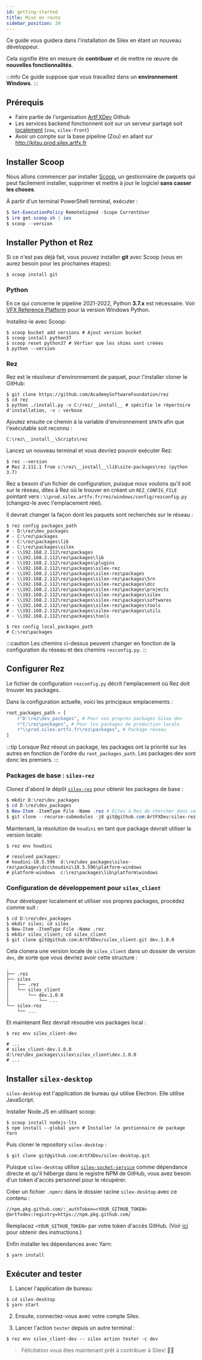 ```yaml
---
id: getting-started
title: Mise en route
sidebar_position: 20
---
```


Ce guide vous guidera dans l'installation de Silex en étant un nouveau développeur.

Cela signifie être en mesure de **contribuer** et de mettre ne œuvre de **nouvelles fonctionnalités**.

:::info
Ce guide suppose que vous travaillez dans un **environnement Windows**.
:::

## Prérequis

- Faire partie de l'organisation [ArtFXDev](https://github.com/ArtFXDev) Github
- Les services backend fonctionnent soit sur un serveur partagé soit [localement](./Backend) (`zou`, `silex-front`)
- Avoir un compte sur la base pipeline (Zou) en allant sur http://kitsu.prod.silex.artfx.fr

## Installer Scoop

Nous allons commencer par installer [Scoop](https://scoop.sh/), un gestionnaire de paquets qui peut facilement installer, supprimer et mettre à jour le logiciel **sans casser les choses**.

À partir d'un terminal PowerShell terminal, exécuter :

```powershell
$ Set-ExecutionPolicy RemoteSigned -Scope CurrentUser
$ irm get.scoop.sh | iex
$ scoop --version
```

## Installer Python et Rez

Si ce n'est pas déjà fait, vous pouvez installer **git** avec Scoop (vous en aurez besoin pour les prochaines étapes):

```shell
$ scoop install git
```

### Python

En ce qui concerne le pipeline 2021-2022, Python **3.7.x** est nécessaire. Voir [VFX Reference Platform](http://vfxplatform.com/) pour la version Windows Python.

Installez-le avec Scoop:

```shell
$ scoop bucket add versions # Ajout version bucket
$ scoop install python37
$ scoop reset python37 # Vérfier que les shims sont créées
$ python --version
```

### Rez

Rez est le résolveur d'environnement de paquet, pour l'installer cloner le GitHub:

```shell
$ git clone https://github.com/AcademySoftwareFoundation/rez
$ cd rez
$ python ./install.py -v C:/rez/__install__ # spécifie le répertoire d'installation, -v : verbose
```

Ajoutez ensuite ce chemin à la variable d'environnement `$PATH` afin que l'exécutable soit reconnu :

```
C:\rez\__install__\Scripts\rez
```

Lancez un nouveau terminal et vous devriez pouvoir exécuter Rez:

```shell
$ rez --version
# Rez 2.111.1 from c:\rez\__install__\lib\site-packages\rez (python 3.7)
```

Rez a besoin d'un fichier de configuration, puisque nous voulons qu'il soit sur le réseau, dites à Rez où le trouver en créant un `REZ_CONFIG_FILE` pointant vers : `\\prod.silex.artfx.fr/rez/windows/config/rezconfig.py` (changez-le avec l'emplacement réel).

Il devrait changer la façon dont les paquets sont recherchés sur le réseau :

```shell
$ rez config packages_path
# - D:\rez\dev_packages
# - C:\rez\packages
# - C:\rez\packages\lib
# - C:\rez\packages\silex
# - \\192.168.2.112\rez\packages
# - \\192.168.2.112\rez\packages\lib
# - \\192.168.2.112\rez\packages\plugins
# - \\192.168.2.112\rez\packages\silex-rez
# - \\192.168.2.112\rez\packages\silex-rez\packages
# - \\192.168.2.112\rez\packages\silex-rez\packages\5rn
# - \\192.168.2.112\rez\packages\silex-rez\packages\dcc
# - \\192.168.2.112\rez\packages\silex-rez\packages\projects
# - \\192.168.2.112\rez\packages\silex-rez\packages\silex
# - \\192.168.2.112\rez\packages\silex-rez\packages\softwares
# - \\192.168.2.112\rez\packages\silex-rez\packages\tools
# - \\192.168.2.112\rez\packages\silex-rez\packages\utils
# - \\192.168.2.112\rez\packages\tools

$ rez config local_packages_path
# C:\rez\packages
```

:::caution
Les chemins ci-dessus peuvent changer en fonction de la configuration du réseau et des chemins `rezconfig.py`.
:::

## Configurer Rez

Le fichier de configuration `rezconfig.py` décrit l'emplacement où Rez doit trouver les packages.

Dans la configuration actuelle, voici les principaux emplacements :

```python
root_packages_path = [
    r"D:\rez\dev_packages", # Pour vos propres packages Silex dev
    r"C:\rez\packages", # Pour les packages de production locale
    r"\\prod.silex.artfx.fr\rez\packages", # Package réseau
]
```

:::tip
Lorsque Rez résout un package, les packages ont la priorité sur les autres en fonction de l'ordre du `root_packages_path`. Les packages dev sont donc les premiers.
:::

### Packages de base : `silex-rez`

Clonez d'abord le dépôt [`silex-rez`](https://github.com/ArtFXDev/silex-rez) pour obtenir les packages de base :

```powershell
$ mkdir D:\rez\dev_packages
$ cd D:\rez\dev_packages
$ New-Item -ItemType File -Name .rez # Dites à Rez de chercher dans ce répertoire
$ git clone --recurse-submodules -j8 git@github.com:ArtFXDev/silex-rez.git # Cloner récursivement
```

Maintenant, la résolution de `houdini` en tant que package devrait utiliser la version locale:

```shell
$ rez env houdini

# resolved packages:
# houdini-18.5.596  d:\rez\dev_packages\silex-rez\packages\dcc\houdini\18.5.596\platform-windows
# platform-windows  c:\rez\packages\lib\platform\windows
```

### Configuration de développement pour `silex_client`

Pour développer localement et utiliser vos propres packages, procédez comme suit :

```shell
$ cd D:\rez\dev_packages
$ mkdir silex; cd silex
$ New-Item -ItemType File -Name .rez
$ mkdir silex_client; cd silex_client
$ git clone git@github.com:ArtFXDev/silex_client.git dev.1.0.0
```

Cela clonera une version locale de `silex_client` dans un dossier de version `dev`, de sorte que vous devriez avoir cette structure :

```
.
├── .rez
├── silex
│   ├── .rez
│   └── silex_client
│       └── dev.1.0.0
│           └── ...
└── silex-rez
    └── ...
```

Et maintenant Rez devrait résoudre vos packages local :

```shell
$ rez env silex_client-dev

# ...
# silex_client-dev.1.0.0      d:\rez\dev_packages\silex\silex_client\dev.1.0.0
# ...
```

## Installer `silex-desktop`

`silex-desktop` est l'application de bureau qui utilise Electron. Elle utilise JavaScript.

Installer Node.JS en utilisant scoop:

```shell
$ scoop install nodejs-lts
$ npm install --global yarn # Installer le gestionnaire de package Yarn
```

Puis cloner le repository `silex-desktop` :

```shell
$ git clone git@github.com:ArtFXDev/silex-desktop.git
```

Puisque `silex-desktop` utilise [`silex-socket-service`](https://github.com/ArtFXDev/silex-socket-service) comme dépendance directe et qu'il héberge dans le registre NPM de GitHub, vous avez besoin d'un token d'accès personnel pour le récupérer.

Créer un fichier `.npmrc` dans le dossier racine `silex-desktop` avec ce contenu :

```text title="silex-desktop/.npmrc"
//npm.pkg.github.com/:_authToken=<YOUR_GITHUB_TOKEN>
@artfxdev:registry=https://npm.pkg.github.com/
```

Remplacez `<YOUR_GITHUB_TOKEN>` par votre token d'accès GitHub.
(Voir [ici](https://docs.github.com/en/authentication/keeping-your-account-and-data-secure/creating-a-personal-access-token) pour obtenir des instructions.)

Enfin installer les dépendances avec Yarn:

```shell
$ yarn install
```

## Exécuter and tester

1. Lancer l'application de bureau:

```shell
$ cd silex-desktop
$ yarn start
```

2. Ensuite, connectez-vous avec votre compte Silex.

3. Lancer l'action `tester` depuis un autre terminal :

```shell
$ rez env silex_client-dev -- silex action tester -c dev
```

> Félicitation vous êtes maintenant prêt à contribuer à Silex! 🎉🎉
